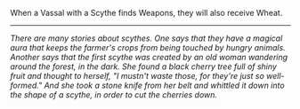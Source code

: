 When a Vassal with a Scythe finds Weapons, they will also receive Wheat.

---

_There are many stories about scythes. One says that they have a magical aura that keeps the farmer's crops from being touched by hungry animals. Another says that the first scythe was created by an old woman wandering around the forest, in the dark. She found a black cherry tree full of shiny fruit and thought to herself, "I mustn't waste those, for they're just so well-formed." And she took a stone knife from her belt and whittled it down into the shape of a scythe, in order to cut the cherries down._
